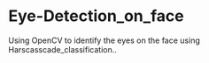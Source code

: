 # Eye-Detection_on_face


Using OpenCV to identify the eyes on the face using Harscasscade_classification..

